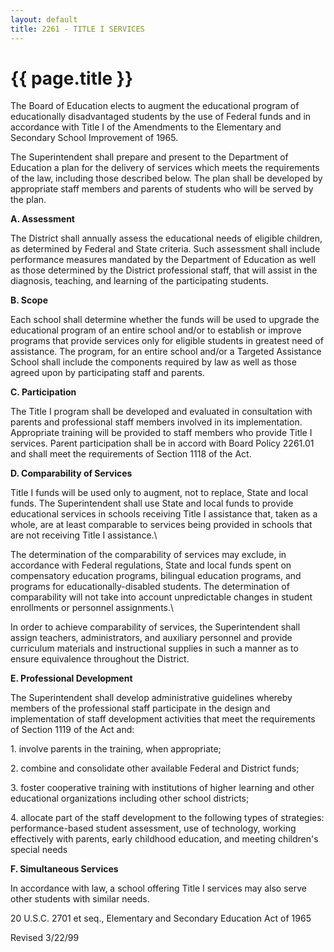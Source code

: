 ```yaml
---
layout: default
title: 2261 - TITLE I SERVICES
---
```


{{ page.title }}
================

The Board of Education elects to augment the educational program of
educationally disadvantaged students by the use of Federal funds and in
accordance with Title I of the Amendments to the Elementary and
Secondary School Improvement of 1965.

The Superintendent shall prepare and present to the Department of
Education a plan for the delivery of services which meets the
requirements of the law, including those described below. The plan shall
be developed by appropriate staff members and parents of students who
will be served by the plan.

**A. Assessment**

The District shall annually assess the educational needs of eligible
children, as determined by Federal and State criteria. Such assessment
shall include performance measures mandated by the Department of
Education as well as those determined by the District professional
staff, that will assist in the diagnosis, teaching, and learning of the
participating students.

**B. Scope**

Each school shall determine whether the funds will be used to upgrade
the educational program of an entire school and/or to establish or
improve programs that provide services only for eligible students in
greatest need of assistance. The program, for an entire school and/or a
Targeted Assistance School shall include the components required by law
as well as those agreed upon by participating staff and parents.

**C. Participation**

The Title I program shall be developed and evaluated in consultation
with parents and professional staff members involved in its
implementation. Appropriate training will be provided to staff members
who provide Title I services. Parent participation shall be in accord
with Board Policy 2261.01 and shall meet the requirements of Section
1118 of the Act.

**D. Comparability of Services**

Title I funds will be used only to augment, not to replace, State and
local funds. The Superintendent shall use State and local funds to
provide educational services in schools receiving Title I assistance
that, taken as a whole, are at least comparable to services being
provided in schools that are not receiving Title I assistance.\

The determination of the comparability of services may exclude, in
accordance with Federal regulations, State and local funds spent on
compensatory education programs, bilingual education programs, and
programs for educationally-disabled students. The determination of
comparability will not take into account unpredictable changes in
student enrollments or personnel assignments.\

In order to achieve comparability of services, the Superintendent shall
assign teachers, administrators, and auxiliary personnel and provide
curriculum materials and instructional supplies in such a manner as to
ensure equivalence throughout the District.

**E. Professional Development**

The Superintendent shall develop administrative guidelines whereby
members of the professional staff participate in the design and
implementation of staff development activities that meet the
requirements of Section 1119 of the Act and:

​1. involve parents in the training, when appropriate;

​2. combine and consolidate other available Federal and District funds;

​3. foster cooperative training with institutions of higher learning and
other educational organizations including other school districts;

​4. allocate part of the staff development to the following types of
strategies: performance-based student assessment, use of technology,
working effectively with parents, early childhood education, and meeting
children's special needs

**F. Simultaneous Services**

In accordance with law, a school offering Title I services may also
serve other students with similar needs.

20 U.S.C. 2701 et seq., Elementary and Secondary Education Act of 1965

Revised 3/22/99
